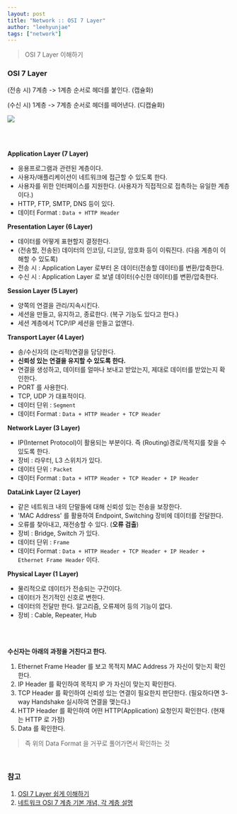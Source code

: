 ```yaml
---
layout: post
title: "Network :: OSI 7 Layer"
author: "leehyunjae"
tags: ["network"]
---
```


> OSI 7 Layer 이해하기

### OSI 7 Layer

(전송 시) 7계층 -> 1계층 순서로 헤더를 붙인다. (캡슐화)

(수신 시) 1계층 -> 7계층 순서로 헤더를 떼어낸다. (디캡슐화)

<img src="https://media.vlpt.us/images/cgotjh/post/52907c8c-c149-4943-ad21-3996f44f912f/995EFF355B74179035.jpg">

<br><br>

**Application Layer (7 Layer)**

- 응용프로그램과 관련된 계층이다.
- 사용자/애플리케이션이 네트워크에 접근할 수 있도록 한다.
- 사용자를 위한 인터페이스를 지원한다. (사용자가 직접적으로 접촉하는 유일한 계층이다.)
- HTTP, FTP, SMTP, DNS 등이 있다.
- 데이터 Format : `Data + HTTP Header`

**Presentation Layer (6 Layer)**

- 데이터를 어떻게 표현할지 결정한다.
- (전송할, 전송된) 데이터의 인코딩, 디코딩, 암호화 등이 이뤄진다. (다음 계층이 이해할 수 있도록)
- 전송 시 : Application Layer 로부터 온 데이터(전송할 데이터)를 변환/압축한다.
- 수신 시 : Application Layer 로 보낼 데이터(수신한 데이터)를 변환/압축한다. 

**Session Layer (5 Layer)**

- 양쪽의 연결을 관리/지속시킨다.
- 세션을 만들고, 유지하고, 종료한다. (복구 기능도 있다고 한다.)
- 세션 계층에서 TCP/IP 세션을 만들고 없앤다.

**Transport Layer (4 Layer)**

- 송/수신자의 (논리적)연결을 담당한다.
- **신뢰성 있는 연결을 유지할 수 있도록 한다.**
- 연결을 생성하고, 데이터를 얼마나 보내고 받았는지, 제대로 데이터를 받았는지 확인한다.
- PORT 를 사용한다.
- TCP, UDP 가 대표적이다.
- 데이터 단위 : `Segment`
- 데이터 Format : `Data + HTTP Header + TCP Header`

**Network Layer (3 Layer)**

- IP(Internet Protocol)이 활용되는 부분이다. 즉 (Routing)경로/목적지를 찾을 수 있도록 한다.
- 장비 : 라우터, L3 스위치가 있다.
- 데이터 단위 : `Packet`
- 데이터 Format : `Data + HTTP Header + TCP Header + IP Header`

**DataLink Layer (2 Layer)**

- 같은 네트워크 내의 단말들에 대해 신뢰성 있는 전송을 보장한다.
- 'MAC Address' 를 활용하여 Endpoint, Switching 장비에 데이터를 전달한다.
- 오류를 찾아내고, 재전송할 수 있다. (**오류 검출**)
- 장비 : Bridge, Switch 가 있다.
- 데이터 단위 : `Frame`
- 데이터 Format : `Data + HTTP Header + TCP Header + IP Header + Ethernet Frame Header` 이다.

**Physical Layer (1 Layer)**

- 물리적으로 데이터가 전송되는 구간이다.
- 데이터가 전기적인 신호로 변한다.
- 데이터의 전달만 한다. 알고리즘, 오류제어 등의 기능이 없다.
- 장비 : Cable, Repeater, Hub

<br><br>

**수신자는 아래의 과정을 거친다고 한다.**

1. Ethernet Frame Header 를 보고 목적지 MAC Address 가 자신이 맞는지 확인한다.
2. IP Header 를 확인하여 목적지 IP 가 자신이 맞는지 확인한다.
3. TCP Header 를 확인하여 신뢰성 있는 연결이 필요한지 판단한다. (필요하다면 3-way Handshake 실시하여 연결을 맺는다.)
4. HTTP Header 를 확인하여 어떤 HTTP(Application) 요청인지 확인한다. (현재는 HTTP 로 가정)
5. Data 를 확인한다.

> 즉 위의 Data Format 을 거꾸로 풀어가면서 확인하는 것

<br>

### 참고

1. [OSI 7 Layer 쉽게 이해하기](https://aws-hyoh.tistory.com/50)
2. [네트워크 OSI 7 계층 기본 개념, 각 계층 설명](https://velog.io/@cgotjh/네트워크-OSI-7-계층-OSI-7-LAYER-기본-개념-각-계층-설명)